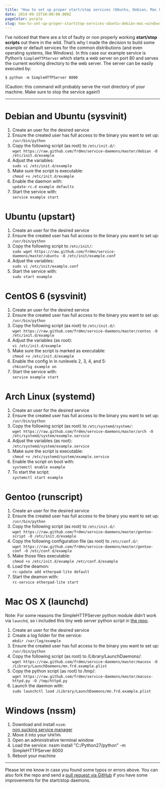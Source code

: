 ```yaml
---
title: "How to set up proper start/stop services (Ubuntu, Debian, Mac OS X and more)"
date: 2014-09-15T10:00:00.000Z
pageColor: purple
slug: how-to-set-up-proper-startstop-services-ubuntu-debian-mac-windows
---
```


I’ve noticed that there are a lot of faulty or non properly working **start/stop scripts** out there in the wild. That’s why I made the decision to build some example or default services for the common distributions (and even operating systems, like Windows). In this case our example service is Python’s `SimpleHTTPServer` which starts a web server on port 80 and serves the current working directory to the web server. The server can be easily executed by:

`$ python -m SimpleHTTPServer 8000`

(Caution: this command will probably serve the root directory of your machine. Make sure to stop the service again!)

---

# Debian and Ubuntu (sysvinit)

1. Create an user for the desired service
1. Ensure the created user has full access to the binary you want to set up:  
`/usr/bin/python`
1. Copy the following script (as root) to `/etc/init.d/`:  
`wget https://raw.github.com/frdmn/service-daemons/master/debian -O /etc/init.d/example`
1. Adjust the variables:  
`sudo vi /etc/init.d/example`
1. Make sure the script is executable:  
`chmod +x /etc/init.d/example`
1. Enable the daemon with:  
`update-rc.d example defaults`
1. Start the service with:  
`service example start`

# Ubuntu (upstart)

1. Create an user for the desired service  
1. Ensure the created user has full access to the binary you want to set up:
`/usr/bin/python`
1. Copy the following script to `/etc/init/`:  
`sudo wget https://raw.github.com/frdmn/service-daemons/master/ubuntu -O /etc/init/example.conf`
1. Adjust the variables:  
`sudo vi /etc/init/example.conf`
1. Start the service with:  
`sudo start example`

# CentOS 6 (sysvinit)

1. Create an user for the desired service  
1. Ensure the created user has full access to the binary you want to set up:  
`/usr/bin/python`
1. Copy the following script (as root) to `/etc/init.d/`:  
`wget https://raw.github.com/frdmn/service-daemons/master/centos -O /etc/init.d/example`
1. Adjust the variables (as root):  
`vi /etc/init.d/example`
1. Make sure the script is marked as executable:   
`chmod +x /etc/init.d/example`
1. Enable the config in in runlevels 2, 3, 4, and 5:  
`chkconfig example on`
1. Start the service with:  
`service example start`

# Arch Linux (systemd)

1. Create an user for the desired service  
1. Ensure the created user has full access to the binary you want to set up:  
`/usr/bin/python`
1. Copy the following script (as root) to `/etc/systemd/system/`:  
`wget https://raw.github.com/frdmn/service-daemons/master/arch -O /etc/systemd/system/example.service`
1. Adjust the variables (as root):  
`/etc/systemd/system/example.service`
1. Make sure the script is executable:  
`chmod +x /etc/systemd/system/example.service`
1. Enable the script on boot with:  
`systemctl enable example`
1. To start the script:  
`systemctl start example`

# Gentoo (runscript)

1. Create an user for the desired service  
1. Ensure the created user has full access to the binary you want to set up:  
`/usr/bin/python`
1. Copy the following script (as root) to `/etc/init.d/`:  
`wget https://raw.github.com/frdmn/service-daemons/master/gentoo-script -O /etc/init.d/example`
1. Copy the following configuration file (as root) to `/etc/conf.d/`:  
`wget https://raw.github.com/frdmn/service-daemons/master/gentoo-conf -O /etc/conf.d/example`
1. Make those files executable:  
`chmod +x /etc/init.d/example /etc/conf.d/example`
1. Load the deamon:  
`rc-update add etherpad-lite default`
1. Start the deamon with:  
`rc-service etherpad-lite start`

# Mac OS X (launchd)

Note: For some reasons the SimpleHTTPServer python module didn’t work via `launchd`, so i included this tiny web server python script in [the repo](https://raw.github.com/frdmn/service-daemons/master/macosx-httpd.py).

1. Create an user for the desired service  
1. Create a log folder for the service:  
`mkdir /var/log/example`
1. Ensure the created user has full access to the binary you want to set up:  
`/usr/bin/python`
1. Copy the following script (as root) to /Library/LaunchDaemons/:  
`wget https://raw.github.com/frdmn/service-daemons/master/macosx -O /Library/LaunchDaemons/mn.frd.example.plist`
1. Copy the python script (as root) to /tmp/:  
`wget https://raw.github.com/frdmn/service-daemons/master/macosx-httpd.py -O /tmp/httpd.py`
1. Launch the daemon with:  
`sudo launchctl load /Library/LaunchDaemons/mn.frd.example.plist`

# Windows (nssm)

1. Download and install `nssm`:  
[non sucking service manager](http://nssm.cc/)
1. Move it into your `%PATH%`
1. Open an administrative terminal window
1. Load the service:
nssm install "C:/Python27/python" -m SimpleHTTPServer 8000
1. Reboot your machine

---

Please let me know in case you found some typos or errors above. You can also fork the repo and send a [pull request via GitHub](https://github.com/frdmn/service-daemons) if you have some improvements for the start/stop daemons.
